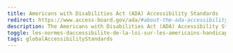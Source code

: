 ```yaml
---
title: Americans with Disabilities Act (ADA) Accessibility Standards
redirect: https://www.access-board.gov/ada/#about-the-ada-accessibility-standards
description: The Americans with Disabilities Act (ADA) Accessibility Standards outline a set of regulations and guidelines aimed at ensuring equal access and opportunities for individuals with disabilities in various aspects of public life. Enacted in 1990, the ADA prohibits discrimination against people with disabilities and mandates that public facilities, businesses, and services be accessible to everyone. The ADA Accessibility Standards provide specific criteria for the design, construction, and alteration of buildings and facilities, as well as guidelines for accessible communication, transportation, and technology. The overarching goal is to create an inclusive and barrier-free environment, fostering equal participation and integration for individuals with disabilities across diverse domains of society.
toggle: les-normes-daccessibilite-de-la-loi-sur-les-americains-handicapes-ada
tags: globalAccessibilityStandards
---
```

